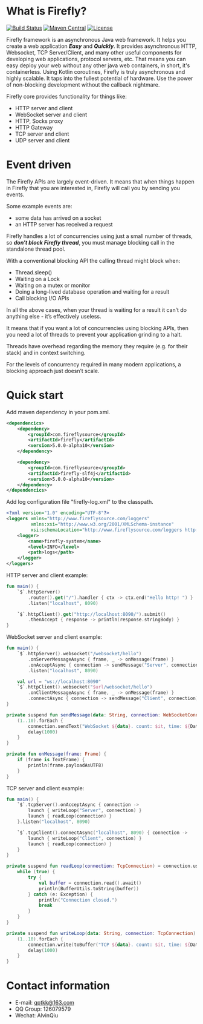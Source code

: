 # What is Firefly?
[![Build Status](https://travis-ci.org/hypercube1024/firefly.svg?branch=master)](https://travis-ci.org/hypercube1024/firefly)
[![Maven Central](https://img.shields.io/maven-central/v/com.fireflysource/firefly-net)](https://search.maven.org/artifact/com.fireflysource/firefly-net/)
[![License](https://img.shields.io/badge/License-Apache%202.0-blue.svg)](https://opensource.org/licenses/Apache-2.0)

Firefly framework is an asynchronous Java web framework. It helps you create a web application ***Easy*** and ***Quickly***. 
It provides asynchronous HTTP, Websocket, TCP Server/Client, and many other useful components for developing
web applications, protocol servers, etc. That means you can easy deploy your web without any other java web containers,
in short, it's containerless. Using Kotlin coroutines, Firefly is truly asynchronous and highly scalable. It taps into
the fullest potential of hardware. Use the power of non-blocking development without the callback nightmare.

Firefly core provides functionality for things like:

- HTTP server and client
- WebSocket server and client
- HTTP, Socks proxy
- HTTP Gateway
- TCP server and client
- UDP server and client

# Event driven
The Firefly APIs are largely event-driven. It means that when things happen in Firefly that you are interested in,
Firefly will call you by sending you events.

Some example events are:
- some data has arrived on a socket
- an HTTP server has received a request

Firefly handles a lot of concurrencies using just a small number of threads, so ***don't block Firefly thread***, you
must manage blocking call in the standalone thread pool.

With a conventional blocking API the calling thread might block when:
- Thread.sleep()
- Waiting on a Lock
- Waiting on a mutex or monitor
- Doing a long-lived database operation and waiting for a result
- Call blocking I/O APIs

In all the above cases, when your thread is waiting for a result it can’t do anything else - it’s effectively useless.

It means that if you want a lot of concurrencies using blocking APIs, then you need a lot of threads to prevent your
application grinding to a halt.

Threads have overhead regarding the memory they require (e.g. for their stack) and in context switching.

For the levels of concurrency required in many modern applications, a blocking approach just doesn’t scale.

# Quick start
Add maven dependency in your pom.xml.
```xml
<dependencics>
    <dependency>
        <groupId>com.fireflysource</groupId>
        <artifactId>firefly</artifactId>
        <version>5.0.0-alpha10</version>
    </dependency>

    <dependency>
        <groupId>com.fireflysource</groupId>
        <artifactId>firefly-slf4j</artifactId>
        <version>5.0.0-alpha10</version>
    </dependency>
</dependencics>
```

Add log configuration file "firefly-log.xml" to the classpath.
```xml
<?xml version="1.0" encoding="UTF-8"?>
<loggers xmlns="http://www.fireflysource.com/loggers"
         xmlns:xsi="http://www.w3.org/2001/XMLSchema-instance"
         xsi:schemaLocation="http://www.fireflysource.com/loggers http://www.fireflysource.com/loggers.xsd">
    <logger>
        <name>firefly-system</name>
        <level>INFO</level>
        <path>logs</path>
    </logger>
</loggers>
```

HTTP server and client example:
```kotlin
fun main() {
    `$`.httpServer()
        .router().get("/").handler { ctx -> ctx.end("Hello http! ") }
        .listen("localhost", 8090)

    `$`.httpClient().get("http://localhost:8090/").submit()
        .thenAccept { response -> println(response.stringBody) }
}
```

WebSocket server and client example:
```kotlin
fun main() {
    `$`.httpServer().websocket("/websocket/hello")
        .onServerMessageAsync { frame, _ -> onMessage(frame) }
        .onAcceptAsync { connection -> sendMessage("Server", connection) }
        .listen("localhost", 8090)

    val url = "ws://localhost:8090"
    `$`.httpClient().websocket("$url/websocket/hello")
        .onClientMessageAsync { frame, _ -> onMessage(frame) }
        .connectAsync { connection -> sendMessage("Client", connection) }
}

private suspend fun sendMessage(data: String, connection: WebSocketConnection) = connection.useAwait {
    (1..10).forEach {
        connection.sendText("WebSocket ${data}. count: $it, time: ${Date()}")
        delay(1000)
    }
}

private fun onMessage(frame: Frame) {
    if (frame is TextFrame) {
        println(frame.payloadAsUTF8)
    }
}
```

TCP server and client example:
```kotlin
fun main() {
    `$`.tcpServer().onAcceptAsync { connection ->
        launch { writeLoop("Server", connection) }
        launch { readLoop(connection) }
    }.listen("localhost", 8090)

    `$`.tcpClient().connectAsync("localhost", 8090) { connection ->
        launch { writeLoop("Client", connection) }
        launch { readLoop(connection) }
    }
}

private suspend fun readLoop(connection: TcpConnection) = connection.useAwait {
    while (true) {
        try {
            val buffer = connection.read().await()
            println(BufferUtils.toString(buffer))
        } catch (e: Exception) {
            println("Connection closed.")
            break
        }
    }
}

private suspend fun writeLoop(data: String, connection: TcpConnection) = connection.useAwait {
    (1..10).forEach {
        connection.write(toBuffer("TCP ${data}. count: $it, time: ${Date()}"))
        delay(1000)
    }
}
```

# Contact information
- E-mail: qptkk@163.com
- QQ Group: 126079579
- Wechat: AlvinQiu
